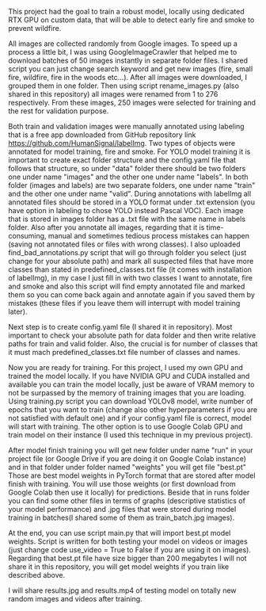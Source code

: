 This project had the goal to train a robust model, locally using dedicated RTX GPU on custom data, that will be able to detect early fire and smoke to prevent wildfire. 

All images are collected randomly from Google images. To speed up a process a little bit, I was using GoogleImageCrawler that helped me to download batches of 50 images instantly in separate folder files. I shared script you can just change search keyword and get new images (fire, small fire, wildfire, fire in the woods etc...). After all images were downloaded, I grouped them in one folder. Then using script rename_images.py (also shared in this repository) all images were renamed from 1 to 276 respectively. From these images, 250 images were selected for training and the rest for validation purpose. 

Both train and validation images were manually annotated using labeling that is a free app downloaded from GitHub repository link https://github.com/HumanSignal/labelImg. Two types of objects were annotated for model training, fire and smoke. For YOLO model training it is important to create exact folder structure and the config.yaml file that follows that structure, so under "data" folder there should be two folders one under name "images" and the other one under name "labels". In both folder (images and labels) are two separate folders, one under name "train" and the other one under name "valid". During annotations with labelImg all annotated files should be stored in a YOLO format under .txt extension (you have option in labeling to chose YOLO instead Pascal VOC). Each image that is stored in images folder has a .txt file with the same name in labels folder. Also after you annotate all images, regarding that it is time-consuming, manual and sometimes tedious process mistakes can happen (saving not annotated files or files with wrong classes). I also uploaded find_bad_annotations.py script that will go through folder you select (just change for your absolute path) and mark all suspected files that have more classes than stated in predefined_classes.txt file (it comes with installation of labelImg), in my case I just fill in with two classes I want to annotate, fire and smoke and also this script will find empty annotated file and marked them so you can come back again and annotate again if you saved them by mistakes (these files if you leave them will interrupt with model training later). 

Next step is to create config.yaml file (I shared it in repository). Most important to check your absolute path for data folder and then write relative paths for train and valid folder. Also, the crucial is for number of classes that it must mach predefined_classes.txt file number of classes and names. 

Now you are ready for training. For this project, I used my own GPU and trained the model locally. If you have NVIDIA GPU and CUDA installed and available you can train the model locally, just be aware of VRAM memory to not be surpassed by the memory of training images that you are loading. Using training.py script you can download YOLOv8 model, write number of epochs that you want to train (change also other hyperparameters if you are not satisfied with default one) and if your config.yaml file is correct, model will start with training. The other option is to use Google Colab GPU and train model on their instance (I used this technique in my previous project). 

After model finish training you will get new folder under name "run" in your project file (or Google Drive if you are doing it on Google Colab instance) and in that folder under folder named "weights" you will get file "best.pt" Those are best model weights in PyTorch format that are stored after model finish with training. You will use those weights (or first download from Google Colab then use it locally) for predictions. Beside that in runs folder you can find some other files in terms of graphs (descriptive statistics of your model performance) and .jpg files that were stored during model training in batches(I shared some of them as train_batch.jpg images). 

At the end, you can use script main.py that will import best.pt model weights. Script is written for both testing your model on videos or images (just change code use_video = True to False if you are using it on images). Regarding that best.pt file have size bigger than 200 megabytes I will not share it in this repository, you will get model weights if you train like described above. 

I will share results.jpg and results.mp4 of testing model on totally new random images and videos after training.  